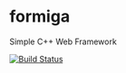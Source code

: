# formiga
Simple C++ Web Framework



[![Build Status](https://travis-ci.org/luisnuxx/formiga.svg?branch=master)](https://travis-ci.org/luisnuxx/formiga)
